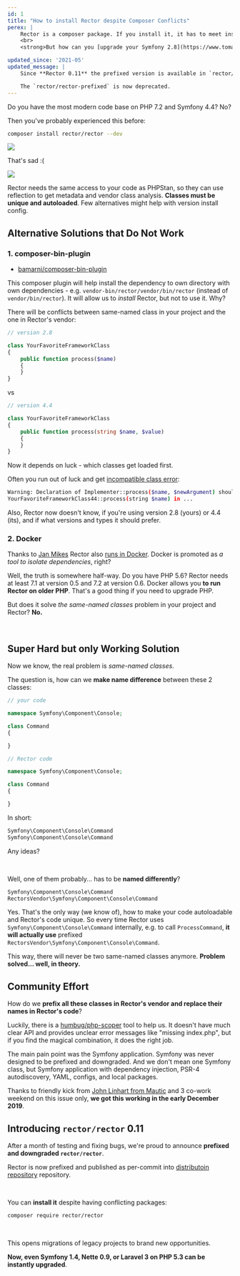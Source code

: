 ```yaml
---
id: 1
title: "How to install Rector despite Composer Conflicts"
perex: |
    Rector is a composer package. If you install it, it has to meet install requirements conditions.
    <br>
    <strong>But how can you [upgrade your Symfony 2.8](https://www.tomasvotruba.com/blog/2019/02/28/how-to-upgrade-symfony-2-8-to-3-4/), when Rector needs at least Symfony 4.4?</strong>

updated_since: '2021-05'
updated_message: |
    Since **Rector 0.11** the prefixed version is available in `rector/rector` out of the box.

    The `rector/rector-prefixed` is now deprecated.
---
```


Do you have the most modern code base on PHP 7.2 and Symfony 4.4? No?

Then you've probably experienced this before:

```bash
composer install rector/rector --dev
```

<img src="/assets/images/blog/2020/rector_install_fail.png" class="img-thumbnail mt-2 mb-3">

That's sad :(

<a href="https://github.com/rectorphp/rector/issues/2334">
    <img src="/assets/images/blog/2020/rector_install_issue.png" class="img-thumbnail mt-2 mb-3">
</a>

Rector needs the same access to your code as PHPStan, so they can use reflection to get metadata and vendor class analysis. **Classes must be unique and autoloaded**. Few alternatives might help with version install config.

## Alternative Solutions that Do Not Work

### 1. composer-bin-plugin

- [bamarni/composer-bin-plugin](https://github.com/bamarni/composer-bin-plugin)

This composer plugin will help install the dependency to own directory with own dependencies - e.g. `vendor-bin/rector/vendor/bin/rector` (instead of `vendor/bin/rector`). It will allow us to *install* Rector, but not to use it. Why?

There will be conflicts between same-named class in your project and the one in Rector's vendor:

```php
// version 2.8

class YourFavoriteFrameworkClass
{
    public function process($name)
    {
    }
}
```

vs

```php
// version 4.4

class YourFavoriteFrameworkClass
{
    public function process(string $name, $value)
    {
    }
}
```

Now it depends on luck - which classes get loaded first.

Often you run out of luck and get [incompatible class error](https://3v4l.org/Znrnq):

```bash
Warning: Declaration of Implementer::process($name, $newArgument) should be compatible with
YourFavoriteFrameworkClass44::process(string $name) in ...
```

Also, Rector now doesn't know, if you're using version 2.8 (yours) or 4.4 (its), and if what versions and types it should prefer.

### 2. Docker

Thanks to [Jan Mikes](https://janmikes.cz/) Rector also [runs in Docker](https://github.com/rectorphp/rector#run-rector-in-docker). Docker is promoted as *a tool to isolate dependencies*, right?

Well, the truth is somewhere half-way. Do you have PHP 5.6? Rector needs at least 7.1 at version 0.5 and 7.2 at version 0.6. Docker allows you **to run Rector on older PHP**. That's a good thing if you need to upgrade PHP.

But does it solve *the same-named classes* problem in your project and Rector? **No.**

<br>

## Super Hard but only Working Solution

Now we know, the real problem is *same-named classes*.

The question is, how can we **make name difference** between these 2 classes:

```php
// your code

namespace Symfony\Component\Console;

class Command
{

}
```

```php
// Rector code

namespace Symfony\Component\Console;

class Command
{

}
```

In short:

```bash
Symfony\Component\Console\Command
Symfony\Component\Console\Command
```

Any ideas?

<br>

Well, one of them probably... has to be **named differently**?

```bash
Symfony\Component\Console\Command
RectorsVendor\Symfony\Component\Console\Command
```

Yes. That's the only way (we know of), how to make your code autoloadable and Rector's code unique.
So every time Rector uses `Symfony\Component\Console\Command` internally, e.g. to call `ProcessCommand`, **it will actually use** prefixed `RectorsVendor\Symfony\Component\Console\Command`.

This way, there will never be two same-named classes anymore. **Problem solved... well, in theory.**

## Community Effort

How do we **prefix all these classes in Rector's vendor and replace their names in Rector's code**?

Luckily, there is a [humbug/php-scoper](https://github.com/humbug/php-scoper) tool to help us. It doesn't have much clear API and provides unclear error messages like "missing index.php", but if you find the magical combination, it does the right job.

The main pain point was the Symfony application. Symfony was never designed to be prefixed and downgraded. And we don't mean one Symfony class, but Symfony application with dependency injection, PSR-4 autodiscovery, YAML, configs, and local packages.

Thanks to friendly kick from [John Linhart from Mautic](https://johnlinhart.com/) and 3 co-work weekend on this issue only, **we got this working in the early December 2019**.

## Introducing `rector/rector` 0.11

After a month of testing and fixing bugs, we're proud to announce **prefixed and downgraded `rector/rector`**.

Rector is now prefixed and published as per-commit into [distributoin repository](https://github.com/rectorphp/rector) repository.

<br>

You can **install it** despite having conflicting packages:

```bash
composer require rector/rector
```

<br>

This opens migrations of legacy projects to brand new opportunities.

**Now, even Symfony 1.4, Nette 0.9, or Laravel 3 on PHP 5.3 can be instantly upgraded**.
